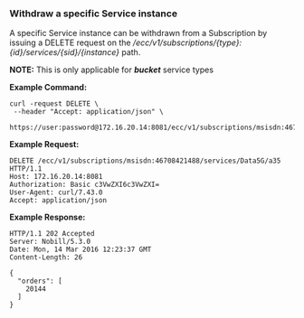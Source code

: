 ### Withdraw a specific Service instance

A specific Service instance can be withdrawn from a Subscription by issuing a DELETE request on the _/ecc/v1/subscriptions/{type}:{id}/services/{sid}/{instance}_ path. 

__NOTE:__ This is only applicable for *__bucket__* service types

__Example Command:__
```
curl -request DELETE \
 --header "Accept: application/json" \
 https://user:password@172.16.20.14:8081/ecc/v1/subscriptions/msisdn:46708421488/services/Data5G/a35
```

__Example Request:__
```
DELETE /ecc/v1/subscriptions/msisdn:46708421488/services/Data5G/a35 HTTP/1.1
Host: 172.16.20.14:8081
Authorization: Basic c3VwZXI6c3VwZXI=
User-Agent: curl/7.43.0
Accept: application/json
```

__Example Response:__
```
HTTP/1.1 202 Accepted
Server: Nobill/5.3.0
Date: Mon, 14 Mar 2016 12:23:37 GMT
Content-Length: 26

{
  "orders": [
    20144
  ]
}

```
